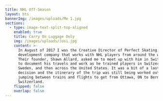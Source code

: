 ```yaml
---
title: NHL Off-Season
layout: bts
bannerImg: /images/uploads/Me 1.jpg
sections:
  - type: image-text-split-top-aligned
    enabled: true
    title: Carry On Luggage Only
    img: /images/uploads/Josi.jpg
    content: >-
      In August of 2017 I was the Creative Director of Perfect Skating, a hockey
      development company that works with NHL players from around the world.
      Their founder, Shawn Allard, asked me to meet up with him in Switzerland
      to document his travels and work as he trained players in Switzerland,
      Sweden, and then across the United States. It was a bit of a last minute
      decision and the itinerary of the trip was still being worked out as I was
      jumping between trains and flights to get from Ottawa, ON to Bern,
      Switzerland.
    flipped: false
    overlap: false
---
```

